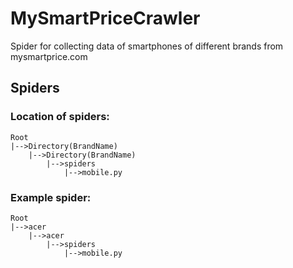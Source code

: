 # MySmartPriceCrawler
Spider for collecting data of smartphones of different brands from mysmartprice.com

## Spiders

### Location of spiders:

	Root
   	|-->Directory(BrandName)
   	    |-->Directory(BrandName)
   	    	|-->spiders
   	    		|-->mobile.py

### Example spider:
	
	Root
   	|-->acer
   	    |-->acer
   	    	|-->spiders
   	    		|-->mobile.py	